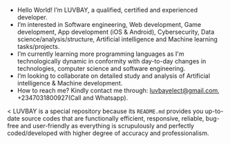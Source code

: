 - Hello World! I’m LUVBAY, a qualified, certified and experienced developer.
- I’m interested in Software engineering, Web development, Game development, App development (iOS & Android), Cybersecurity, Data science/analysis/structure,  Artificial intelligence and Machine learning tasks/projects.
- I’m currently learning more programming languages as I'm technologically dynamic in conformity with day-to-day changes in technologies, computer science and software engineering.
- I’m looking to collaborate on detailed study and analysis of Artificial intelligence & Machine development.
- How to reach me? Kindly contact me through: luvbayelect@gmail.com, +2347031800927(Call and Whatsapp).

<
LUVBAY is a special repository because its `README.md` provides you up-to-date source codes that are functionally efficient, responsive, reliable, bug-free and user-friendly as everything is scrupulously and perfectly coded/developed with higher degree of accuracy and professionalism.
